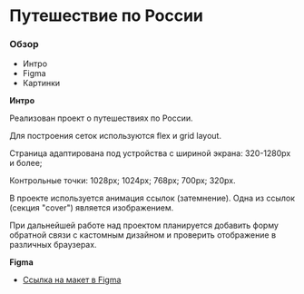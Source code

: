 # Путешествие по России

### Обзор
* Интро
* Figma
* Картинки

**Интро**

Реализован проект о путешествиях по России. 

Для построения сеток используются flex и grid layout.

Страница адаптирована под  устройства с шириной экрана:
320-1280px и более;

Контрольные точки:
1028px;
1024px;
768px;
700px;
320px.

В проекте используется анимация ссылок (затемнение). Одна из ссылок (секция "cover") является изображением.

При дальнейшей работе над проектом планируется добавить форму обратной связи с кастомным дизайном и проверить отображение в различных браузерах.


**Figma**

* [Ссылка на макет в Figma](https://www.figma.com/file/OyRWEjU6wBwRe1hapzQoLx/Sprint-3%3A-Russia-%2F-desktop-%2B-mobile?node-id=28503%3A0)

